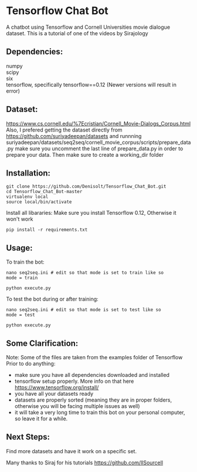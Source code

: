 # Tensorflow Chat Bot
A chatbot using Tensorflow and Cornell Universities movie dialogue dataset. 
This is a tutorial of one of the videos by Sirajology 

## Dependencies:</br>
numpy </br>
scipy</br>
six</br>
tensorflow, specifically tensorflow==0.12 (Newer versions will result in error)</br>

## Dataset:
https://www.cs.cornell.edu/%7Ecristian/Cornell_Movie-Dialogs_Corpus.html
Also, I prefered getting the dataset directly from 
https://github.com/suriyadeepan/datasets
and runnning suriyadeepan/datasets/seq2seq/cornell_movie_corpus/scripts/prepare_data.py
make sure you uncomment the last line of prepare_data.py in order to prepare your data. 
Then make sure to create a working_dir folder

## Installation:

```
git clone https://github.com/Denisolt/Tensorflow_Chat_Bot.git
cd Tensorflow_Chat_Bot-master
virtualenv local
source local/bin/activate
```
Install all libararies: 
Make sure you install Tensorflow 0.12, Otherwise it won't work
```
pip install -r requirements.txt
```
## Usage:
To train the bot:
```
nano seq2seq.ini # edit so that mode is set to train like so
mode = train

python execute.py
```
To test the bot during or after training:
```
nano seq2seq.ini # edit so that mode is set to test like so
mode = test

python execute.py
```

## Some Clarification:
Note: Some of the files are taken from the examples folder of Tensorflow</br>
Prior to do anything:</br>
- make sure you have all dependencies downloaded and installed
- tensorflow setup properly. More info on that here https://www.tensorflow.org/install/
- you have all your datasets ready
- datasets are properly sorted (meaning they are in proper folders, otherwise you will be facing multiple issues as well) 
- it will take a very long time to train this bot on your personal computer, so leave it for a while.

## Next Steps:
Find more datasets and have it work on a specific set.


Many thanks to Siraj for his tutorials https://github.com/llSourcell
